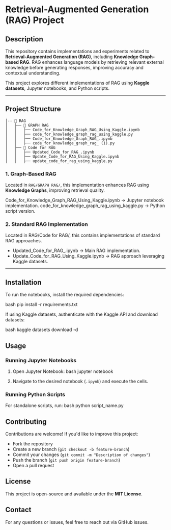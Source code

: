 # **Retrieval-Augmented Generation (RAG) Project**

## **Description**
This repository contains implementations and experiments related to **Retrieval-Augmented Generation (RAG)**, including **Knowledge Graph-based RAG**. RAG enhances language models by retrieving relevant external knowledge before generating responses, improving accuracy and contextual understanding.

This project explores different implementations of RAG using **Kaggle datasets**, Jupyter notebooks, and Python scripts.

---

## **Project Structure**

```📦 RAG_Project
│-- 📂 RAG
│   ├── 📂 GRAPH RAG
│   │   ├── Code_for_Knowledge_Graph_RAG_Using_Kaggle.ipynb
│   │   ├── code_for_knowledge_graph_rag_using_kaggle.py
│   │   ├── Code_for_Knowledge_Graph_RAG_.ipynb
│   │   ├── code_for_knowledge_graph_rag_ (1).py
│   ├── 📂 Code for RAG
│   │   ├── Updated_Code_for_RAG_.ipynb
│   │   ├── Update_Code_for_RAG_Using_Kaggle.ipynb
│   │   ├── update_code_for_rag_using_kaggle.py
```

### **1. Graph-Based RAG**
Located in `RAG/GRAPH RAG/`, this implementation enhances RAG using **Knowledge Graphs**, improving retrieval quality.

 Code_for_Knowledge_Graph_RAG_Using_Kaggle.ipynb → Jupyter notebook implementation.
 code_for_knowledge_graph_rag_using_kaggle.py → Python script version.

### **2. Standard RAG Implementation**
Located in RAG/Code for RAG/, this contains implementations of standard RAG approaches.

- Updated_Code_for_RAG_.ipynb → Main RAG implementation.
- Update_Code_for_RAG_Using_Kaggle.ipynb → RAG approach leveraging Kaggle datasets.

---

## **Installation**
To run the notebooks, install the required dependencies:

bash
pip install -r requirements.txt


If using Kaggle datasets, authenticate with the Kaggle API and download datasets:

bash
kaggle datasets download -d <dataset-name>


## **Usage**
### **Running Jupyter Notebooks**
1. Open Jupyter Notebook:
   bash
   jupyter notebook
   
2. Navigate to the desired notebook (`.ipynb`) and execute the cells.

### **Running Python Scripts**
For standalone scripts, run:
bash
python script_name.py

## **Contributing**
Contributions are welcome! If you'd like to improve this project:
- Fork the repository
- Create a new branch (`git checkout -b feature-branch`)
- Commit your changes (`git commit -m "Description of changes"`)
- Push the branch (`git push origin feature-branch`)
- Open a pull request

## **License**
This project is open-source and available under the **MIT License**.

## **Contact**
For any questions or issues, feel free to reach out via GitHub issues.
